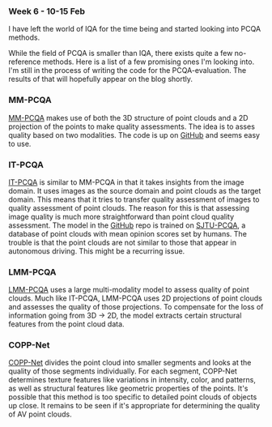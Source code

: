 ### Week 6 - 10-15 Feb

I have left the world of IQA for the time being and started looking into PCQA methods.

While the field of PCQA is smaller than IQA, there exists quite a few no-reference methods.
Here is a list of a few promising ones I'm looking into. I'm still in the process
of writing the code for the PCQA-evaluation. The results of that will hopefully appear
on the blog shortly.

### MM-PCQA
[MM-PCQA](https://arxiv.org/abs/2209.00244) makes use of both the 3D structure of point
clouds and a 2D projection of the points to make quality assessments. The idea is to asses 
quality based on two modalities. The code is up on [GitHub](https://github.com/zzc-1998/MM-PCQA) and seems easy to use.

### IT-PCQA
[IT-PCQA](https://arxiv.org/abs/2112.02851) is similar to MM-PCQA in that it takes
insights from the image domain. It uses images as the source domain and point clouds
as the target domain. This means that it tries to transfer quality assessment of
images to quality assessment of point clouds. The reason for this is that assessing
image quality is much more straightforward than point cloud quality assessment. The model 
in the [GitHub](https://github.com/Qi-Yangsjtu/IT-PCQA) repo is trained on [SJTU-PCQA](https://vision.nju.edu.cn/28/fd/c29466a469245/page.htm),
a database of point clouds with mean opinion scores set by humans. The trouble is that
the point clouds are not similar to those that appear in autonomous driving. This
might be a recurring issue.

### LMM-PCQA
[LMM-PCQA](https://arxiv.org/pdf/2404.18203) uses a large multi-modality model to 
assess quality of point clouds. Much like IT-PCQA, LMM-PCQA uses 2D projections of
point clouds and assesses the quality of those projections. To compensate for the 
loss of information going from 3D -> 2D, the model extracts certain structural features
from the point cloud data.

### COPP-Net
[COPP-Net](https://arxiv.org/abs/2305.07829) divides the point cloud into smaller segments
and looks at the quality of those segments individually. For each segment, COPP-Net
determines texture features like variations in intensity, color, and patterns, as well 
as structural features like geometric properties of the points. It's possible that this 
method is too specific to detailed point clouds of objects up close. It remains to be seen
if it's appropriate for determining the quality of AV point clouds.